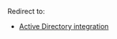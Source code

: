 Redirect to:

*   [Active Directory integration](/index.php/Active_Directory_integration "Active Directory integration")